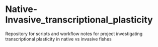 # Native-Invasive_transcriptional_plasticity
Repository for scripts and workflow notes for project investigating transcriptional plasticity in native vs invasive fishes
